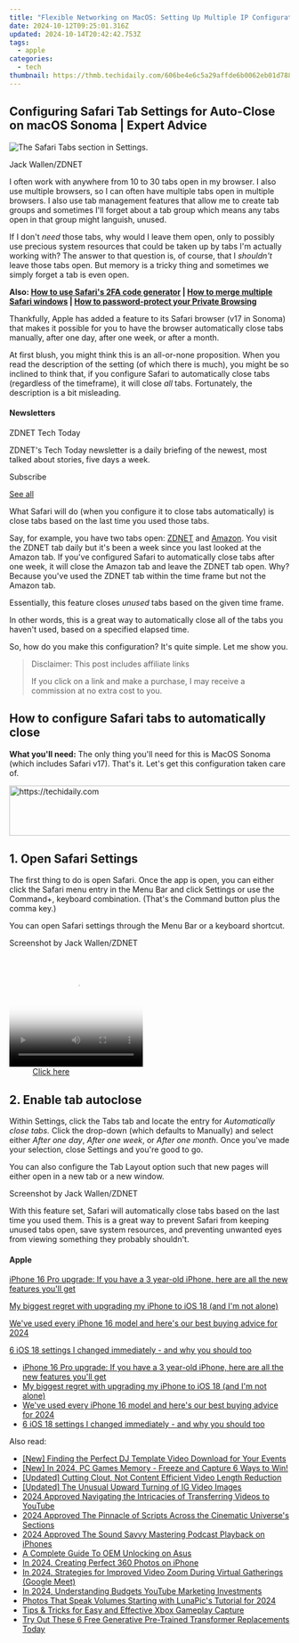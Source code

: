 ```yaml
---
title: "Flexible Networking on MacOS: Setting Up Multiple IP Configurations"
date: 2024-10-12T09:25:01.316Z
updated: 2024-10-14T20:42:42.753Z
tags:
  - apple
categories:
  - tech
thumbnail: https://thmb.techidaily.com/606be4e6c5a29affde6b0062eb01d7884930a95dd58e84baf4df0ccd1b6b1a9d.jpg
---
```


## Configuring Safari Tab Settings for Auto-Close on macOS Sonoma | Expert Advice

![The Safari Tabs section in Settings.](https://www.zdnet.com/a/img/resize/5ae04eba8d03b2c2cfe41c32593548aa557665ac/2023/10/12/f56739e7-d833-45d6-9297-ff4f02c9bbec/safariautotab2.jpg?auto=webp&width=1280)

Jack Wallen/ZDNET

I often work with anywhere from 10 to 30 tabs open in my browser. I also use multiple browsers, so I can often have multiple tabs open in multiple browsers. I also use tab management features that allow me to create tab groups and sometimes I'll forget about a tab group which means any tabs open in that group might languish, unused.

If I don't _need_ those tabs, why would I leave them open, only to possibly use precious system resources that could be taken up by tabs I'm actually working with? The answer to that question is, of course, that I _shouldn't_ leave those tabs open. But memory is a tricky thing and sometimes we simply forget a tab is even open.

**Also: [How to use Safari's 2FA code generator](https://www.zdnet.com/article/how-to-use-safaris-built-in-2fa-code-generator-and-why-you-should/) | [How to merge multiple Safari windows](https://www.zdnet.com/home-and-office/work-life/how-to-merge-multiple-safari-windows-and-why-you-should/) | [How to password-protect your Private Browsing](https://www.zdnet.com/article/how-to-password-protect-your-private-browsing-in-macos-sonoma-and-safari/)**

Thankfully, Apple has added a feature to its Safari browser (v17 in Sonoma) that makes it possible for you to have the browser automatically close tabs manually, after one day, after one week, or after a month.

At first blush, you might think this is an all-or-none proposition. When you read the description of the setting (of which there is much), you might be so inclined to think that, if you configure Safari to automatically close tabs (regardless of the timeframe), it will close _all_ tabs. Fortunately, the description is a bit misleading. 

#### Newsletters

ZDNET Tech Today

ZDNET's Tech Today newsletter is a daily briefing of the newest, most talked about stories, five days a week.

 Subscribe

[See all](https://www.zdnet.com/newsletters/)

What Safari will do (when you configure it to close tabs automatically) is close tabs based on the last time you used those tabs.

Say, for example, you have two tabs open: [ZDNET](https://www.zdnet.com/) and [Amazon](https://buy.geni.us/Proxy.ashx?TSID=368250&GR%5FURL=https%3A%2F%2Fwww.amazon.com%2F%3Ftag%3Dzd-buy-button-20%26ascsubtag%3D%5F%5FCOM%5FCLICK%5FID%5F%5F%7C93e3405d-85a3-41e1-a333-ffebb42f4d79%7Cdtp&dtb=1). You visit the ZDNET tab daily but it's been a week since you last looked at the Amazon tab. If you've configured Safari to automatically close tabs after one week, it will close the Amazon tab and leave the ZDNET tab open. Why? Because you've used the ZDNET tab within the time frame but not the Amazon tab.

Essentially, this feature closes _unused_ tabs based on the given time frame.

In other words, this is a great way to automatically close all of the tabs you haven't used, based on a specified elapsed time.

So, how do you make this configuration? It's quite simple. Let me show you.

>  Disclaimer: This post includes affiliate links
>
>  If you click on a link and make a purchase, I may receive a commission at no extra cost to you.
>

## How to configure Safari tabs to automatically close

**What you'll need:** The only thing you'll need for this is MacOS Sonoma (which includes Safari v17). That's it. Let's get this configuration taken care of.

<!-- affiliate ads begin -->
<a href="https://appsumo.8odi.net/c/5597632/2100530/7443" target="_top" id="2100530">
  <img src="//a.impactradius-go.com/display-ad/7443-2100530" border="0" alt="https://techidaily.com" width="728" height="90"/>
</a>
<img height="0" width="0" src="https://appsumo.8odi.net/i/5597632/2100530/7443" style="position:absolute;visibility:hidden;" border="0" />
<!-- affiliate ads end -->

## 1\. Open Safari Settings

The first thing to do is open Safari. Once the app is open, you can either click the Safari menu entry in the Menu Bar and click Settings or use the Command+, keyboard combination. (That's the Command button plus the comma key.)

You can open Safari settings through the Menu Bar or a keyboard shortcut.

Screenshot by Jack Wallen/ZDNET

<!-- affiliate ads begin -->
<span id="1912746">
					<video width="240" height="200" style="cursor:pointer"
           poster="//a.impactradius-go.com/display-clicktoplayimage/1912746.png"
           onclick="if(!this.playClicked){this.play();this.setAttribute('controls',true);this.playClicked=true;}">
	   <source src="//a.impactradius-go.com/display-ad/20231-1912746">
	   <img src="//a.impactradius-go.com/display-clicktoplayimage/1912746.png" style="border: none; height: 100%; width: 100%; object-fit: contain">
	</video>
	<div style="width:150px;text-align:center"><a href="javascript:window.open(decodeURIComponent('https%3A%2F%2Fmindmanager.sjv.io%2Fc%2F5597632%2F1912746%2F20231'), '_blank');void(0);">Click here</a></div>
</span>
<img height="0" width="0" src="https://imp.pxf.io/i/5597632/1912746/20231" style="position:absolute;visibility:hidden;" border="0" />
<!-- affiliate ads end -->

## 2\. Enable tab autoclose

Within Settings, click the Tabs tab and locate the entry for _Automatically close tabs._ Click the drop-down (which defaults to Manually) and select either _After one day_, _After one week_, or _After one month_. Once you've made your selection, close Settings and you're good to go.

You can also configure the Tab Layout option such that new pages will either open in a new tab or a new window.

Screenshot by Jack Wallen/ZDNET

With this feature set, Safari will automatically close tabs based on the last time you used them. This is a great way to prevent Safari from keeping unused tabs open, save system resources, and preventing unwanted eyes from viewing something they probably shouldn't.

#### Apple

[iPhone 16 Pro upgrade: If you have a 3 year-old iPhone, here are all the new features you'll get](https://www.zdnet.com/article/iphone-16-pro-and-pro-max-hands-on/ "iPhone 16 Pro upgrade: If you have a 3 year-old iPhone, here are all the new features you'll get")

[My biggest regret with upgrading my iPhone to iOS 18 (and I'm not alone)](https://www.zdnet.com/article/my-biggest-regret-with-upgrading-my-iphone-to-ios-18-and-im-not-alone/ "My biggest regret with upgrading my iPhone to iOS 18 (and I'm not alone)")

[We've used every iPhone 16 model and here's our best buying advice for 2024](https://www.zdnet.com/article/iphone-16-pro-max-buying-advice-2024/ "We've used every iPhone 16 model and here's our best buying advice for 2024")

[6 iOS 18 settings I changed immediately - and why you should too](https://www.zdnet.com/article/6-ios-18-settings-i-changed-immediately-and-why-you-should-too/ "6 iOS 18 settings I changed immediately - and why you should too")

* [iPhone 16 Pro upgrade: If you have a 3 year-old iPhone, here are all the new features you'll get](https://www.zdnet.com/article/iphone-16-pro-and-pro-max-hands-on/ "iPhone 16 Pro upgrade: If you have a 3 year-old iPhone, here are all the new features you'll get")
* [My biggest regret with upgrading my iPhone to iOS 18 (and I'm not alone)](https://www.zdnet.com/article/my-biggest-regret-with-upgrading-my-iphone-to-ios-18-and-im-not-alone/ "My biggest regret with upgrading my iPhone to iOS 18 (and I'm not alone)")
* [We've used every iPhone 16 model and here's our best buying advice for 2024](https://www.zdnet.com/article/iphone-16-pro-max-buying-advice-2024/ "We've used every iPhone 16 model and here's our best buying advice for 2024")
* [6 iOS 18 settings I changed immediately - and why you should too](https://www.zdnet.com/article/6-ios-18-settings-i-changed-immediately-and-why-you-should-too/ "6 iOS 18 settings I changed immediately - and why you should too")

<ins class="adsbygoogle"
     style="display:block"
     data-ad-format="autorelaxed"
     data-ad-client="ca-pub-7571918770474297"
     data-ad-slot="1223367746"></ins>

<ins class="adsbygoogle"
     style="display:block"
     data-ad-client="ca-pub-7571918770474297"
     data-ad-slot="8358498916"
     data-ad-format="auto"
     data-full-width-responsive="true"></ins>

<span class="atpl-alsoreadstyle">Also read:</span>
<div><ul>
<li><a href="https://youtube-stream.techidaily.com/new-finding-the-perfect-dj-template-video-download-for-your-events/"><u>[New] Finding the Perfect DJ Template Video Download for Your Events</u></a></li>
<li><a href="https://screen-video-capture.techidaily.com/1716069572251-new-in-2024-pc-games-memory-freeze-and-capture-6-ways-to-win/"><u>[New] In 2024, PC Games Memory - Freeze and Capture 6 Ways to Win!</u></a></li>
<li><a href="https://youtube-videos.techidaily.com/updated-cutting-clout-not-content-efficient-video-length-reduction/"><u>[Updated] Cutting Clout, Not Content Efficient Video Length Reduction</u></a></li>
<li><a href="https://some-tips.techidaily.com/updated-the-unusual-upward-turning-of-ig-video-images/"><u>[Updated] The Unusual Upward Turning of IG Video Images</u></a></li>
<li><a href="https://youtube-help.techidaily.com/2024-approved-navigating-the-intricacies-of-transferring-videos-to-youtube/"><u>2024 Approved Navigating the Intricacies of Transferring Videos to YouTube</u></a></li>
<li><a href="https://some-tips.techidaily.com/2024-approved-the-pinnacle-of-scripts-across-the-cinematic-universes-sections/"><u>2024 Approved The Pinnacle of Scripts Across the Cinematic Universe's Sections</u></a></li>
<li><a href="https://some-tips.techidaily.com/2024-approved-the-sound-savvy-mastering-podcast-playback-on-iphones/"><u>2024 Approved The Sound Savvy Mastering Podcast Playback on iPhones</u></a></li>
<li><a href="https://android-unlock.techidaily.com/a-complete-guide-to-oem-unlocking-on-asus-by-drfone-android/"><u>A Complete Guide To OEM Unlocking on Asus</u></a></li>
<li><a href="https://fox-boxes.techidaily.com/in-2024-creating-perfect-360-photos-on-iphone/"><u>In 2024, Creating Perfect 360 Photos on iPhone</u></a></li>
<li><a href="https://some-tips.techidaily.com/in-2024-strategies-for-improved-video-zoom-during-virtual-gatherings-google-meet/"><u>In 2024, Strategies for Improved Video Zoom During Virtual Gatherings (Google Meet)</u></a></li>
<li><a href="https://some-tips.techidaily.com/in-2024-understanding-budgets-youtube-marketing-investments/"><u>In 2024, Understanding Budgets YouTube Marketing Investments</u></a></li>
<li><a href="https://some-tips.techidaily.com/photos-that-speak-volumes-starting-with-lunapics-tutorial-for-2024/"><u>Photos That Speak Volumes Starting with LunaPic's Tutorial for 2024</u></a></li>
<li><a href="https://remote-screen-capture.techidaily.com/tips-and-tricks-for-easy-and-effective-xbox-gameplay-capture/"><u>Tips & Tricks for Easy and Effective Xbox Gameplay Capture</u></a></li>
<li><a href="https://tech-hub.techidaily.com/try-out-these-6-free-generative-pre-trained-transformer-replacements-today/"><u>Try Out These 6 Free Generative Pre-Trained Transformer Replacements Today</u></a></li>
</ul></div>

